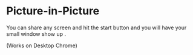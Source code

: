 # Picture-in-Picture
You can share any screen and hit the start button and you will have your small window show up .

(Works on Desktop Chrome)
